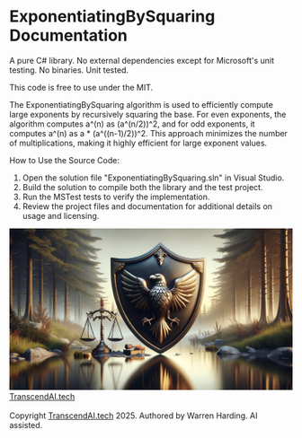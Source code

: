
# ExponentiatingBySquaring Documentation

A pure C# library. No external dependencies except for Microsoft's unit testing. No binaries. Unit tested.

This code is free to use under the MIT.

The ExponentiatingBySquaring algorithm is used to efficiently compute large exponents by recursively squaring the base. For even exponents, the algorithm computes a^(n) as (a^(n/2))^2, and for odd exponents, it computes a^(n) as a * (a^((n-1)/2))^2. This approach minimizes the number of multiplications, making it highly efficient for large exponent values.

How to Use the Source Code:
1. Open the solution file "ExponentiatingBySquaring.sln" in Visual Studio.
2. Build the solution to compile both the library and the test project.
3. Run the MSTest tests to verify the implementation.
4. Review the project files and documentation for additional details on usage and licensing.

![AI Image](aiimage.jpg)
[TranscendAI.tech](https://TranscendAI.tech)<br>
<br>
Copyright [TranscendAI.tech](https://TranscendAI.tech) 2025.
Authored by Warren Harding. AI assisted.
